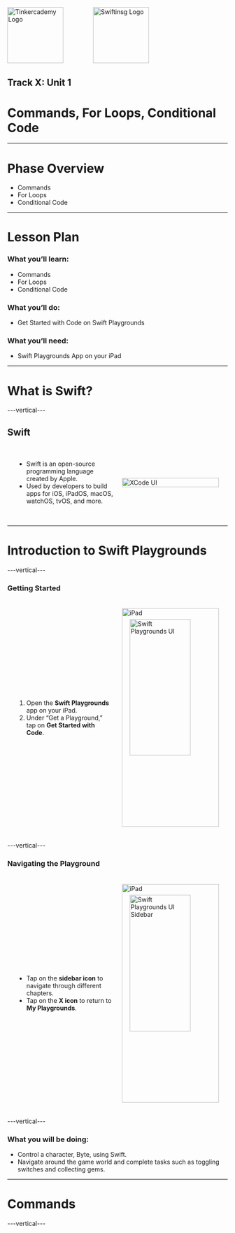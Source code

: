 <div style="text-align: left">
    <img src="/assets/logos/tinkercademy.png" alt="Tinkercademy Logo" height="128px">
    <img src="https://raw.githubusercontent.com/swiftinsg/branding/main/logos/icons/png/coloured%20-%20dark%20background.png" alt="Swiftinsg Logo" height="128px" style="margin-left: 64px;">
</div>

## Track X: Unit 1

# Commands, For Loops, Conditional Code

---

# Phase Overview

- Commands
- For Loops
- Conditional Code

---

# Lesson Plan

### What you’ll learn:
- Commands
- For Loops
- Conditional Code

### What you’ll do:
- Get Started with Code on Swift Playgrounds

### What you’ll need:
- Swift Playgrounds App on your iPad

---

# What is Swift?

---vertical---

## Swift
<div style="display: flex; align-items: center; gap: 20px; padding: 20px;">
  <div style="flex: 1;">
    <ul>
      <li>Swift is an open-source programming language created by Apple.</li>
      <li>Used by developers to build apps for iOS, iPadOS, macOS, watchOS, tvOS, and more.</li>
    </ul>
  </div>
  <div style="flex: 1;">
    <img src="/markdown/track_x/assets/x-1-8-0.png" alt="XCode UI" style="width: 100%; max-width: 300px;">
  </div>
</div>


---

# Introduction to Swift Playgrounds

---vertical---

### Getting Started

<div style="display: flex; align-items: center; gap: 20px; padding: 20px;">
  <div style="flex: 1;">
    <ol>
      <li>Open the <strong>Swift Playgrounds</strong> app on your iPad.</li>
      <li>Under “Get a Playground,” tap on <strong>Get Started with Code</strong>.</li>
    </ol>
  </div>
  <div style="flex: 1; position: relative; width: 700px; height: 500px;">
    <img src="/markdown/track_x/assets/x-1-10-0.png" alt="Swift Playgrounds UI" style="position: absolute; top: 5%; left: 8.2%; width: 79%; height: auto; z-index: 1;">
    <img src="/markdown/track_x/assets/iPad.png" alt="iPad" style="position: absolute; top: 0; left: 0; width: 100%; height: 100%; z-index: 2;">
  </div>
</div>

---vertical---

### Navigating the Playground

<div style="display: flex; align-items: center; gap: 20px; padding: 20px;">
  <!-- Text Section -->
  <div style="flex: 1;">
    <ul>
      <li>Tap on the <strong>sidebar icon</strong> to navigate through different chapters.</li>
      <li>Tap on the <strong>X icon</strong> to return to <strong>My Playgrounds</strong>.</li>
    </ul>
  </div>
  <!-- Image Section -->
  <div style="flex: 1; position: relative; width: 700px; height: 500px;">
    <img src="/markdown/track_x/assets/x-1-11-0.png" alt="Swift Playgrounds UI Sidebar" style="position: absolute; top: 5%; left: 8.2%; width: 79%; height: auto; z-index: 1;">
    <img src="/markdown/track_x/assets/iPad.png" alt="iPad" style="position: absolute; top: 0; left: 0; width: 100%; height: 100%; z-index: 2;">
  </div>
</div>

---vertical---

### What you will be doing:

- Control a character, Byte, using Swift.
- Navigate around the game world and complete tasks such as toggling switches and collecting gems.

---

# Commands

---vertical---

<div style="display: flex; justify-content: center; align-items: center; height: 100%; width: 100%; padding: 20px;">
  <div style="position: relative; width: 1050px; height: 650px;">
    <img src="/markdown/track_x/assets/x-1-14-0.png" alt="Screenshot showing cake" style="position: absolute; top: 5%; left: 8.2%; width: 79%; height: auto; z-index: 1;">
    <img src="/markdown/track_x/assets/iPad.png" alt="iPad" style="position: absolute; top: 0; left: 0; width: 100%; height: 100%; z-index: 2;">
  </div>
  <div style="position: relative; width: 1050px; height: 650px;">
    <img src="/markdown/track_x/assets/x-1-14-1.png" alt="Screenshot showing drone blueprints" style="position: absolute; top: 5%; left: 8.2%; width: 79%; height: auto; z-index: 1;">
    <img src="/markdown/track_x/assets/iPad.png" alt="iPad" style="position: absolute; top: 0; left: 0; width: 100%; height: 100%; z-index: 2;">
  </div>
</div>

---vertical---

<div style="display: flex; justify-content: center; align-items: center; height: 100%; width: 100%; padding: 20px;">
  <div style="position: relative; width: 1050px; height: 650px;">
    <img src="/markdown/track_x/assets/x-1-15-0.png" alt="Screenshot showing drone" style="position: absolute; top: 5%; left: 8.2%; width: 79%; height: auto; z-index: 1;">
    <img src="/markdown/track_x/assets/iPad.png" alt="iPad" style="position: absolute; top: 0; left: 0; width: 100%; height: 100%; z-index: 2;">
  </div>
  <div style="position: relative; width: 1050px; height: 650px;">
    <img src="/markdown/track_x/assets/x-1-15-1.png" alt="Screenshot showing coding inspirational words" style="position: absolute; top: 5%; left: 8.2%; width: 79%; height: auto; z-index: 1;">
    <img src="/markdown/track_x/assets/iPad.png" alt="iPad" style="position: absolute; top: 0; left: 0; width: 100%; height: 100%; z-index: 2;">
  </div>
</div>

---vertical---

### Controlling Byte
<div style="display: flex; justify-content: center; align-items: center; height: 100%; width: 100%; padding: 20px;">
  <div style="position: relative; width: 1050px; height: 650px;">
    <img src="/markdown/track_x/assets/x-1-16-0.png" alt="Screenshot showing moveForward()" style="position: absolute; top: 5%; left: 8.2%; width: 79%; height: auto; z-index: 1;">
    <img src="/markdown/track_x/assets/iPad.png" alt="iPad" style="position: absolute; top: 0; left: 0; width: 100%; height: 100%; z-index: 2;">
  </div>
  <div style="position: relative; width: 1050px; height: 650px;">
    <img src="/markdown/track_x/assets/x-1-16-1.png" alt="Screenshot showing collectGem()" style="position: absolute; top: 5%; left: 8.2%; width: 79%; height: auto; z-index: 1;">
    <img src="/markdown/track_x/assets/iPad.png" alt="iPad" style="position: absolute; top: 0; left: 0; width: 100%; height: 100%; z-index: 2;">
  </div>
</div>

---vertical---

# camelCase
<div style="display: flex; align-items: center; gap: 20px; padding: 20px;">
  <div style="flex: 1;">
    <ul>
      <li>Commands have no spaces between words.</li>
      <li>If your command has two or more words, the standard practice is to capitalize the first letter of every word <strong>EXCEPT</strong> the first word.</li>
      <li>e.g., <code>moveForward()</code>, <code>collectGem()</code></li>
    </ul>
  </div>
  <div style="flex: 1; position: relative; width: 700px; height: 500px;">
    <img src="/markdown/track_x/assets/x-1-17-0.png" alt="Screenshot showing camelCase" style="position: absolute; top: 5%; left: 8.2%; width: 79%; height: auto; z-index: 1;">
    <img src="/markdown/track_x/assets/iPad.png" alt="iPad" style="position: absolute; top: 0; left: 0; width: 100%; height: 100%; z-index: 2;">
  </div>
</div>

---vertical---

# Introduction to the interface
<div style="display: flex; justify-content: center; align-items: center;">
  <div style="position: relative; width: 1050px; height: 700px;">
    <img src="/markdown/track_x/assets/x-1-18-0.png" alt="Screenshot of Swift Playgrounds UI" style="position: absolute; top: 5%; left: 8.2%; width: 79%; height: auto; z-index: 1;">
    <img src="/markdown/track_x/assets/iPad.png" alt="iPad" style="position: absolute; top: 0; left: 0; width: 100%; height: 100%; z-index: 2;">
  </div>
</div>

---vertical---

## Let's try issuing commands!
<div style="display: flex; align-items: center; gap: 20px; padding: 20px;">
  <div style="flex: 1;">
    <ul>
      <li>After tapping <strong>Tap to enter code</strong>, you can either:
        <ul>
          <li>Type the code out, or</li>
          <li>Use the keyboard shortcuts at the bottom of the screen.</li>
        </ul>
      </li>
      <li>After you are done with the code, click <strong>Run My Code</strong> to see Byte in action!</li>
      <li>You can tap on the <strong>Speedometer</strong> to speed Byte up or step through the code step by step.</li>
    </ul>
  </div>
  <div style="flex: 1; position: relative; width: 700px; height: 500px;">
    <img src="/markdown/track_x/assets/x-1-19-0.png" alt="Screenshot showing Issuing Commands in Swift Playgrounds" style="position: absolute; top: 5%; left: 8.2%; width: 79%; height: auto; z-index: 1;">
    <img src="/markdown/track_x/assets/iPad.png" alt="iPad" style="position: absolute; top: 0; left: 0; width: 100%; height: 100%; z-index: 2;">
  </div>
</div>

---vertical---

# Hands-On
### Try out the exercises under Commands!
<div style="display: flex; justify-content: center; align-items: center; height: 100%; width: 100%; padding: 20px;">
  <div style="position: relative; width: 1050px; height: 650px;">
    <img src="/markdown/track_x/assets/x-1-20-0.png" alt="Screenshot showing Finding and Fixing Bugs in Swift Playgrounds" style="position: absolute; top: 5%; left: 8.2%; width: 79%; height: auto; z-index: 1;">
    <img src="/markdown/track_x/assets/iPad.png" alt="iPad" style="position: absolute; top: 0; left: 0; width: 100%; height: 100%; z-index: 2;">
  </div>
  <div style="position: relative; width: 1050px; height: 650px;">
    <img src="/markdown/track_x/assets/x-1-20-1.png" alt="Screenshot showing Toggling a Switch in Swift Playgrounds" style="position: absolute; top: 5%; left: 8.2%; width: 79%; height: auto; z-index: 1;">
    <img src="/markdown/track_x/assets/iPad.png" alt="iPad" style="position: absolute; top: 0; left: 0; width: 100%; height: 100%; z-index: 2;">
  </div>
</div>

---

# For Loops

---vertical---

<div style="display: flex; justify-content: center; align-items: center; height: 100%; width: 100%; padding: 20px;">
  <div style="position: relative; width: 1050px; height: 650px;">
    <img src="/markdown/track_x/assets/x-1-22-0.png" alt="Screenshot showing seeds in a garden" style="position: absolute; top: 5%; left: 8.2%; width: 79%; height: auto; z-index: 1;">
    <img src="/markdown/track_x/assets/iPad.png" alt="iPad" style="position: absolute; top: 0; left: 0; width: 100%; height: 100%; z-index: 2;">
  </div>
  <div style="position: relative; width: 1050px; height: 650px;">
    <img src="/markdown/track_x/assets/x-1-22-1.png" alt="Screenshot showing seeds with different text" style="position: absolute; top: 5%; left: 8.2%; width: 79%; height: auto; z-index: 1;">
    <img src="/markdown/track_x/assets/iPad.png" alt="iPad" style="position: absolute; top: 0; left: 0; width: 100%; height: 100%; z-index: 2;">
  </div>
</div>

---vertical---

<div style="display: flex; justify-content: center; align-items: center; height: 100%; width: 100%; padding: 20px;">
  <div style="position: relative; width: 1050px; height: 650px;">
    <img src="/markdown/track_x/assets/x-1-23-0.png" alt="Screenshot showing a for loop being used for seeding" style="position: absolute; top: 5%; left: 8.2%; width: 79%; height: auto; z-index: 1;">
    <img src="/markdown/track_x/assets/iPad.png" alt="iPad" style="position: absolute; top: 0; left: 0; width: 100%; height: 100%; z-index: 2;">
  </div>
  <div style="position: relative; width: 1050px; height: 650px;">
    <img src="/markdown/track_x/assets/x-1-23-1.png" alt="Screenshot showing for loop's syntax for seeding" style="position: absolute; top: 5%; left: 8.2%; width: 79%; height: auto; z-index: 1;">
    <img src="/markdown/track_x/assets/iPad.png" alt="iPad" style="position: absolute; top: 0; left: 0; width: 100%; height: 100%; z-index: 2;">
  </div>
</div>

---vertical---

### for-loop Syntax

```swift
for i in 1 ... 5 {
    // code to be repeated
}
```

---vertical---

### What is `i`?

- `i` is a variable. It represents a value and can be named anything (e.g., `i` or `potato`).
- The for loop sets `i` to 1 initially and repeats the code inside the curly brackets for each value of `i` until the loop ends.

---vertical---

# Hands-On
### Try out the exercises under For Loops!
<div style="display: flex; justify-content: center; align-items: center; height: 100%; width: 100%; padding: 20px;">
  <div style="position: relative; width: 1050px; height: 650px;">
    <img src="/markdown/track_x/assets/x-1-26-0.png" alt="Screenshot showing Looping All The Sides in Swift Playgrounds" style="position: absolute; top: 5%; left: 8.2%; width: 79%; height: auto; z-index: 1;">
    <img src="/markdown/track_x/assets/iPad.png" alt="iPad" style="position: absolute; top: 0; left: 0; width: 100%; height: 100%; z-index: 2;">
  </div>
  <div style="position: relative; width: 1050px; height: 650px;">
    <img src="/markdown/track_x/assets/x-1-26-1.png" alt="Screenshot showing Using Loops in Swift Playgrounds" style="position: absolute; top: 5%; left: 8.2%; width: 79%; height: auto; z-index: 1;">
    <img src="/markdown/track_x/assets/iPad.png" alt="iPad" style="position: absolute; top: 0; left: 0; width: 100%; height: 100%; z-index: 2;">
  </div>
</div>

---

# Conditionals

---vertical---

<div style="display: flex; justify-content: center; align-items: center;">
  <div style="position: relative; width: 1400px; height: 1000px;">
    <img src="/markdown/track_x/assets/x-1-28-0.png" alt="Screenshot displaying traffic jam on GPS" style="position: absolute; top: 5%; left: 8.2%; width: 79%; height: auto; z-index: 1;">
    <img src="/markdown/track_x/assets/iPad.png" alt="iPad" style="position: absolute; top: 0; left: 0; width: 100%; height: 100%; z-index: 2;">
  </div>
</div>

---vertical---

<div style="display: flex; justify-content: center; align-items: center; height: 100%; width: 100%; padding: 20px;">
  <div style="position: relative; width: 1050px; height: 650px;">
    <img src="/markdown/track_x/assets/x-1-29-0.png" alt="Screenshot showing if-statement at traffic light" style="position: absolute; top: 5%; left: 8.2%; width: 79%; height: auto; z-index: 1;">
    <img src="/markdown/track_x/assets/iPad.png" alt="iPad" style="position: absolute; top: 0; left: 0; width: 100%; height: 100%; z-index: 2;">
  </div>
  <div style="position: relative; width: 1050px; height: 650px;">
    <img src="/markdown/track_x/assets/x-1-29-1.png" alt="Screenshot showing traffic light if-loop logic" style="position: absolute; top: 5%; left: 8.2%; width: 79%; height: auto; z-index: 1;">
    <img src="/markdown/track_x/assets/iPad.png" alt="iPad" style="position: absolute; top: 0; left: 0; width: 100%; height: 100%; z-index: 2;">
  </div>
</div>

---vertical---

<div style="display: flex; justify-content: center; align-items: center; height: 100%; width: 100%; padding: 20px;">
  <div style="position: relative; width: 1050px; height: 650px;">
    <img src="/markdown/track_x/assets/x-1-30-0.png" alt="Screenshot showing explanation of if-loop logic" style="position: absolute; top: 5%; left: 8.2%; width: 79%; height: auto; z-index: 1;">
    <img src="/markdown/track_x/assets/iPad.png" alt="iPad" style="position: absolute; top: 0; left: 0; width: 100%; height: 100%; z-index: 2;">
  </div>
  <div style="position: relative; width: 1050px; height: 650px;">
    <img src="/markdown/track_x/assets/x-1-30-1.png" alt="Screenshot showing false if-loop" style="position: absolute; top: 5%; left: 8.2%; width: 79%; height: auto; z-index: 1;">
    <img src="/markdown/track_x/assets/iPad.png" alt="iPad" style="position: absolute; top: 0; left: 0; width: 100%; height: 100%; z-index: 2;">
  </div>
</div>

---vertical---

### if-else Syntax

```swift
if condition {
    // code if condition is true
} else {
    // code if condition is NOT true
}
```

---

# Comparators

---vertical---

### Comparators

In the Playgrounds tutorial, the if statement uses the value of isOnClosedSwitch or isOnGem to make decisions.

These are boolean (Bool) variables, which can be either true or false.
- isOnClosedSwitch represents whether a switch is closed
- isOnGem represents whether Byte is on a gem

We can also directly use statements using comparators (<=, <, >, >=, ==, !=) instead of boolean variables.
- For example, a == b will be true if a is equal to b, and false if a is not equal to b.

---vertical---

<div style="display: flex; justify-content: center; align-items: center; height: 100%; width: 100%; padding: 20px;">
  <div style="position: relative; width: 1050px; height: 650px;">
    <img src="/markdown/track_x/assets/x-1-33-0.png" alt="Screenshot showing operators" style="position: absolute; top: 5%; left: 8.2%; width: 79%; height: auto; z-index: 1;">
    <img src="/markdown/track_x/assets/iPad.png" alt="iPad" style="position: absolute; top: 0; left: 0; width: 100%; height: 100%; z-index: 2;">
  </div>
  <div style="position: relative; width: 1050px; height: 650px;">
    <img src="/markdown/track_x/assets/x-1-33-1.png" alt="Screenshot showing operators and if-loop example" style="position: absolute; top: 5%; left: 8.2%; width: 79%; height: auto; z-index: 1;">
    <img src="/markdown/track_x/assets/iPad.png" alt="iPad" style="position: absolute; top: 0; left: 0; width: 100%; height: 100%; z-index: 2;">
  </div>
</div>

---vertical---

# Hands-On
### Try out the exercises under Conditionals!
<div style="display: flex; justify-content: center; align-items: center; height: 100%; width: 100%; padding: 20px;">
  <div style="position: relative; width: 1050px; height: 650px;">
    <img src="/markdown/track_x/assets/x-1-34-0.png" alt="Screenshot showing Conditional Climb in Swift Playgrounds" style="position: absolute; top: 5%; left: 8.2%; width: 79%; height: auto; z-index: 1;">
    <img src="/markdown/track_x/assets/iPad.png" alt="iPad" style="position: absolute; top: 0; left: 0; width: 100%; height: 100%; z-index: 2;">
  </div>
  <div style="position: relative; width: 1050px; height: 650px;">
    <img src="/markdown/track_x/assets/x-1-34-1.png" alt="Screenshot showing Using else if in Swift Playgrounds" style="position: absolute; top: 5%; left: 8.2%; width: 79%; height: auto; z-index: 1;">
    <img src="/markdown/track_x/assets/iPad.png" alt="iPad" style="position: absolute; top: 0; left: 0; width: 100%; height: 100%; z-index: 2;">
  </div>
  <div style="position: relative; width: 1050px; height: 650px;">
    <img src="/markdown/track_x/assets/x-1-34-2.png" alt="Screenshot displaying Checking for Switches in Swift Playgrounds" style="position: absolute; top: 5%; left: 8.2%; width: 79%; height: auto; z-index: 1;">
    <img src="/markdown/track_x/assets/iPad.png" alt="iPad" style="position: absolute; top: 0; left: 0; width: 100%; height: 100%; z-index: 2;">
  </div>
</div>
